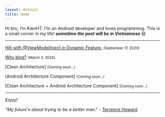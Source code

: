 ```yaml
---
layout: default
title: Home
---
```


Hi bro, I’m KienHT. I'm an Android developer and loves programming. This is a small corner in my life! _**sometime the post will be in Vietnamese**_ :smile:

-----

[Hilt with @ViewModelInject in Dynamic Feature.](/2020/09/17/Hilt-with-@ViewModelInject-in-Dynamic-Feature) <small>(September 17, 2020)</small>

[Why blog?](/2020/03/03/why-blog) <small>(March 3, 2020)</small>

[Clean Architecture] <small>(Coming soon...)</small>

[Android Architecture Component] <small>(Coming soon...)</small>

[Clean Architecture + Android Architecture Component] <small>(Coming soon...)</small>

-----

_Enjoy!_


<span class="message"><i>"My future's about trying to be a better man."</i> - [Terrence Howard](https://en.wikipedia.org/wiki/Terrence_Howard)</span>
